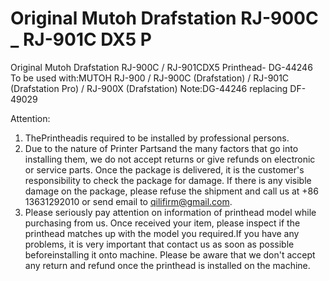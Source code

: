 # Original Mutoh Drafstation RJ-900C _ RJ-901C DX5 P

Original Mutoh Drafstation RJ-900C / RJ-901CDX5 Printhead- DG-44246
To be used with:MUTOH RJ-900 / RJ-900C (Drafstation) / RJ-901C (Drafstation Pro) / RJ-900X (Drafstation)
Note:DG-44246 replacing DF-49029


Attention:
1. ThePrintheadis required to be installed by professional persons.
2. Due to the nature of Printer Partsand the many factors that go into installing them, we do not accept returns or give refunds on electronic or service parts. Once the package is delivered, it is the customer's responsibility to check the package for damage. If there is any visible damage on the package, please refuse the shipment and call us at +86 13631292010 or send email to qilifirm@gmail.com.
3. Please seriously pay attention on information of printhead model while purchasing from us. Once received your item, please inspect if the printhead matches up with the model you required.If you have any problems, it is very important that contact us as soon as possible beforeinstalling it onto machine. Please be aware that we don't accept any return and refund once the printhead is installed on the machine.

